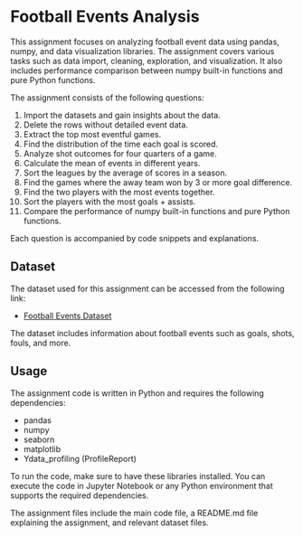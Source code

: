 # Football Events Analysis

This assignment focuses on analyzing football event data using pandas, numpy, and data visualization libraries. The assignment covers various tasks such as data import, cleaning, exploration, and visualization. It also includes performance comparison between numpy built-in functions and pure Python functions.

The assignment consists of the following questions:

1. Import the datasets and gain insights about the data.
2. Delete the rows without detailed event data.
3. Extract the top most eventful games.
4. Find the distribution of the time each goal is scored.
5. Analyze shot outcomes for four quarters of a game.
6. Calculate the mean of events in different years.
7. Sort the leagues by the average of scores in a season.
8. Find the games where the away team won by 3 or more goal difference.
9. Find the two players with the most events together.
10. Sort the players with the most goals + assists.
11. Compare the performance of numpy built-in functions and pure Python functions.

Each question is accompanied by code snippets and explanations.

## Dataset

The dataset used for this assignment can be accessed from the following link:

- [Football Events Dataset](https://www.kaggle.com/datasets/secareanualin/football-events?select=events.csv)

The dataset includes information about football events such as goals, shots, fouls, and more.

## Usage

The assignment code is written in Python and requires the following dependencies:

- pandas
- numpy
- seaborn
- matplotlib
- Ydata_profiling (ProfileReport)

To run the code, make sure to have these libraries installed. You can execute the code in Jupyter Notebook or any Python environment that supports the required dependencies.

The assignment files include the main code file, a README.md file explaining the assignment, and relevant dataset files.


